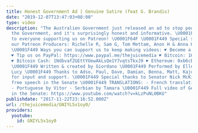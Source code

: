 ```yaml
---
title: Honest Government Ad | Genuine Satire (feat G. Brandis)
date: "2019-12-07T13:47:03+08:00"
type: video
description: "The Australien Government just released an ad to stop people from impersonating
  the Government, and it's surprisingly honest and informative. \U0001F449 Thanks
  to everyone supporting us on Patreon! \U0001F64F \U0001F449 Special shout-outs to
  our Patreon Producers: Richelle R, Sam G, Tom Mettam, Anon H & Anna Hathis \U0001F64C
  \U0001F449 Ways you can support us to keep making videos: ☛ Become a Patron: https://www.patreon.com/TheJuiceMedia
  ☛ Tip us on PayPal: https://www.paypal.me/thejuicemedia ☛ Bitcoin: 1HMPK1zFCLopAvNEvR3aehFU1tSvHeWkTS
  ☛ Bitcoin Cash: 1NdbvafZGEttYUewAkLsQe1Y7vqtsTkxJ9 ☛ Ethereum: 0xb6cEC5a9f2b62A422F313C15860849122fA8Bc9f
  \U0001F449 Written & created by Giordano \U0001F449 Performed by Ellen x Voice by
  Lucy \U0001F449 Thanks to Adso, Paul, Dave, Damian, Benna, Matt, Kajute and Posty
  for input and support. \U0001F449 Special thanks to Senator Nick McKim for defending
  free speech in the Senate \U0001F449 TRANSLATIONS: - French translation by Julie
  - Portuguese by Vitor - Serbian by Tamara \U0001F449 Full video of George Brandis
  in the Senate: https://www.youtube.com/watch?v=kLzPuNL0BKU"
publishdate: "2017-11-22T23:16:52.000Z"
url: /thejuicemedia/GNIYL5x1oy0/
providers:
  youtube:
    id: GNIYL5x1oy0
---
```

